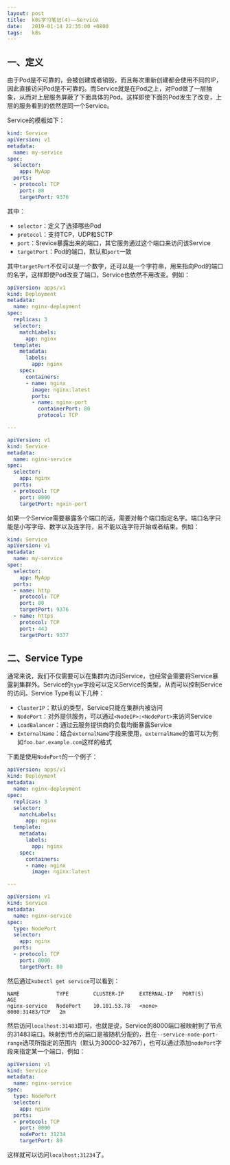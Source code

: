 ```yaml
---
layout: post
title:  k8s学习笔记(4)——Service
date:   2019-01-14 22:35:00 +0800
tags:   k8s
---
```


## 一、定义

由于Pod是不可靠的，会被创建或者销毁，而且每次重新创建都会使用不同的IP，因此直接访问Pod是不可靠的。而Service就是在Pod之上，对Pod做了一层抽象，从而对上层服务屏蔽了下面具体的Pod。这样即使下面的Pod发生了改变，上层的服务看到的依然是同一个Service。

Service的模板如下：

```yaml
kind: Service
apiVersion: v1
metadata:
  name: my-service
spec:
  selector:
    app: MyApp
  ports:
  - protocol: TCP
    port: 80
    targetPort: 9376
```

其中：

- `selector`：定义了选择哪些Pod
- `protocol`：支持TCP，UDP和SCTP
- `port`：Srevice暴露出来的端口，其它服务通过这个端口来访问该Service
- `targetPort`：Pod的端口，默认和`port`一致

其中`targetPort`不仅可以是一个数字，还可以是一个字符串，用来指向Pod的端口的名字，这样即使Pod改变了端口，Service也依然不用改变。例如：

```yaml
apiVersion: apps/v1
kind: Deployment
metadata:
  name: nginx-deployment
spec:
  replicas: 3
  selector:
    matchLabels:
      app: nginx
  template:
    metadata:
      labels:
        app: nginx
    spec:
      containers:
      - name: nginx
      	image: nginx:latest
      	ports:
      	- name: nginx-port
      	  containerPort: 80
      	  protocol: TCP

---

apiVersion: v1
kind: Service
metadata:
  name: nginx-service
spec:
  selector:
    app: nginx
  ports:
  - protocol: TCP
    port: 8000
    targetPort: ngxin-port
```

如果一个Service需要暴露多个端口的话，需要对每个端口指定名字。端口名字只能是小写字母、数字以及连字符，且不能以连字符开始或者结束。例如：

```yaml
kind: Service
apiVersion: v1
metadata:
  name: my-service
spec:
  selector:
    app: MyApp
  ports:
  - name: http
    protocol: TCP
    port: 80
    targetPort: 9376
  - name: https
    protocol: TCP
    port: 443
    targetPort: 9377
```

## 二、Service Type

通常来说，我们不仅需要可以在集群内访问Service，也经常会需要将Service暴露到集群外。Service的`type`字段可以定义Service的类型，从而可以控制Service的访问。Service Type有以下几种：

- `ClusterIP`：默认的类型，Service只能在集群内被访问
- `NodePort`：对外提供服务，可以通过`<NodeIP>:<NodePort>`来访问Service
- `LoadBalancer`：通过云服务提供商的负载均衡暴露Service
- `ExternalName`：结合`externalName`字段来使用，`externalName`的值可以为例如`foo.bar.example.com`这样的格式

下面是使用`NodePort`的一个例子：

```yaml
apiVersion: apps/v1
kind: Deployment
metadata:
  name: nginx-deployment
spec:
  replicas: 3
  selector:
    matchLabels:
      app: nginx
  template:
    metadata:
      labels:
        app: nginx
    spec:
      containers:
      - name: nginx
        image: nginx:latest

---

apiVersion: v1
kind: Service
metadata:
  name: nginx-service
spec:
  type: NodePort
  selector:
    app: nginx
  ports:
  - protocol: TCP
    port: 8000
    targetPort: 80
```

然后通过`kubectl get service`可以看到：

```
NAME            TYPE        CLUSTER-IP     EXTERNAL-IP   PORT(S)          AGE
nginx-service   NodePort    10.101.53.78   <none>        8000:31483/TCP   2m
```

然后访问`localhost:31483`即可，也就是说，Service的8000端口被映射到了节点的31483端口。映射到节点的端口是被随机分配的，且在`--service-node-port-range`选项所指定的范围内（默认为30000-32767），也可以通过添加`nodePort`字段来指定某一个端口，例如：

```yaml
apiVersion: v1
kind: Service
metadata:
  name: nginx-service
spec:
  type: NodePort
  selector:
    app: nginx
  ports:
  - protocol: TCP
    port: 8000
    nodePort: 31234
    targetPort: 80
```

这样就可以访问`localhost:31234`了。
